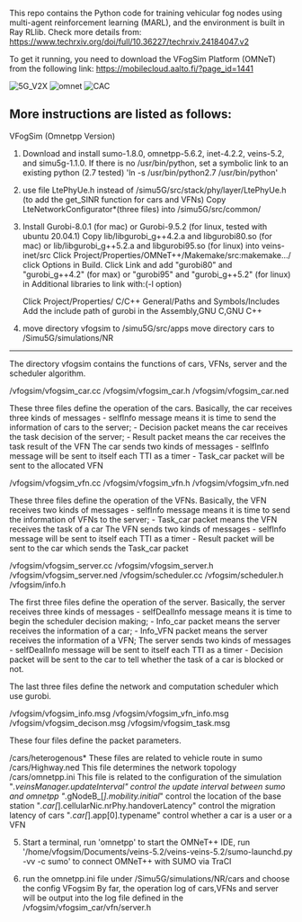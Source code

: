 
This repo contains the Python code for training vehicular fog nodes using multi-agent reinforcement learning (MARL), and the environment is built in Ray RLlib.
Check more details from: https://www.techrxiv.org/doi/full/10.36227/techrxiv.24184047.v2

To get it running, you need to download the VFogSim Platform (OMNeT) from the following link:
https://mobilecloud.aalto.fi/?page_id=1441

![5G_V2X](https://github.com/JiamingYIN/vfogsim/assets/61701502/738a510c-8f18-465b-848c-516d041c3bf1)
![omnet](https://github.com/JiamingYIN/vfogsim/assets/61701502/225fd684-4797-4c47-8a0d-f706fde653f5)
![CAC](https://github.com/JiamingYIN/vfogsim/assets/61701502/174ebcb7-2518-4b06-903c-8680b839be6d)


More instructions are listed as follows:
-------------------------------------------------------------------------  

VFogSim (Omnetpp Version)

1. Download and install sumo-1.8.0, omnetpp-5.6.2, inet-4.2.2, veins-5.2, and simu5g-1.1.0. If there is no /usr/bin/python, set a symbolic link to an existing python (2.7 tested)
   'ln -s /usr/bin/python2.7 /usr/bin/python'

2. use file LtePhyUe.h instead of /simu5G/src/stack/phy/layer/LtePhyUe.h (to add the get_SINR function for cars and VFNs)
   Copy LteNetworkConfigurator*(three files) into /simu5G/src/common/

3. Install Gurobi-8.0.1 (for mac) or Gurobi-9.5.2 (for linux, tested with ubuntu 20.04.1)
   Copy lib/libgurobi_g++4.2.a and libgurobi80.so (for mac) or lib/libgurobi_g++5.2.a and libgurobi95.so (for linux) into veins-inet/src
   Click Project/Properties/OMNeT++/Makemake/src:makemake.../ click Options in Build.
   Click Link and add "gurobi80" and "gurobi_g++4.2" (for max) or "gurobi95" and "gurobi_g++5.2" (for linux) in Additional libraries to link with:(-l option)

   Click Project/Properties/ C/C++ General/Paths and Symbols/Includes
   Add the include path of gurobi in the Assembly,GNU C,GNU C++

4. move directory vfogsim to /simu5G/src/apps
   move directory cars to /Simu5G/simulations/NR
   
-------------------------------------------------------------------------   

   The directory vfogsim contains the functions of cars, VFNs, server and the scheduler algorithm.

   /vfogsim/vfogsim_car.cc
   /vfogsim/vfogsim_car.h
   /vfogsim/vfogsim_car.ned

   These three files define the operation of the cars.
   Basically, the car receives three kinds of messages
     - selfInfo message means it is time to send the information of cars to the server;
     - Decision packet means the car receives the task decision of the server;
     - Result packet means the car receives the task result of the VFN
   The car sends two kinds of messages
     - selfInfo message will be sent to itself each TTI as a timer
     - Task_car packet will be sent to the allocated VFN


   /vfogsim/vfogsim_vfn.cc
   /vfogsim/vfogsim_vfn.h
   /vfogsim/vfogsim_vfn.ned

   These three files define the operation of the VFNs.
   Basically, the VFN receives two kinds of messages
     - selfInfo message means it is time to send the information of VFNs to the server;
     - Task_car packet means the VFN receives the task of a car
   The VFN sends two kinds of messages
     - selfInfo message will be sent to itself each TTI as a timer
     - Result packet will be sent to the car which sends the Task_car packet


   /vfogsim/vfogsim_server.cc
   /vfogsim/vfogsim_server.h
   /vfogsim/vfogsim_server.ned
   /vfogsim/scheduler.cc
   /vfogsim/scheduler.h
   /vfogsim/info.h

   The first three files define the operation of the server.
   Basically, the server receives three kinds of messages
     - selfDealInfo message means it is time to begin the scheduler decision making;
     - Info_car packet means the server receives the information of a car;
     - Info_VFN packet means the server receives the information of a VFN;
   The server sends two kinds of messages
     - selfDealInfo message will be sent to itself each TTI as a timer
     - Decision packet will be sent to the car to tell whether the task of a car is blocked or not.

   The last three files define the network and computation scheduler which use gurobi.


   /vfogsim/vfogsim_info.msg
   /vfogsim/vfogsim_vfn_info.msg
   /vfogsim/vfogsim_decison.msg
   /vfogsim/vfogsim_task.msg

   These four files define the packet parameters.


   /cars/heterogenous*
     These files are related to vehicle route in sumo
   /cars/Highway.ned
     This file determines the network topology
   /cars/omnetpp.ini
     This file is related to the configuration of the simulation
     "*.veinsManager.updateInterval" control the update interval between sumo and omnetpp
     "*.gNodeB_[*].mobility.initial*" control the location of the base station
     "*.car[*].cellularNic.nrPhy.handoverLatency" control the migration latency of cars
     "*.car[*].app[0].typename" control whether a car is a user or a VFN



5. Start a terminal, run 'omnetpp' to start the OMNeT++ IDE, run '/home/vfogsim/Documents/veins-5.2/veins-veins-5.2/sumo-launchd.py -vv -c sumo' to connect OMNeT++ with SUMO via TraCI

6. run the omnetpp.ini file under /Simu5G/simulations/NR/cars and choose the config VFogsim
   By far, the operation log of cars,VFNs and server will be output into the log file defined in the /vfogsim/vfogsim_car/vfn/server.h

